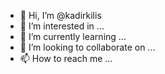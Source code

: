 - 👋 Hi, I’m @kadirkilis
- 👀 I’m interested in ...
- 🌱 I’m currently learning ...
- 💞️ I’m looking to collaborate on ...
- 📫 How to reach me ...

<!---
kadirkilis/kadirkilis is a ✨ special ✨ repository because its `README.md` (this file) appears on your GitHub profile.
You can click the Preview link to take a look at your changes.
--->
